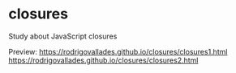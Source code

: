 # closures
Study about JavaScript closures

Preview:
https://rodrigovallades.github.io/closures/closures1.html
https://rodrigovallades.github.io/closures/closures2.html
